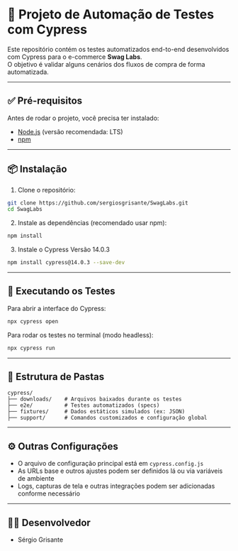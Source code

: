 # 📘 Projeto de Automação de Testes com Cypress

Este repositório contém os testes automatizados end-to-end desenvolvidos com Cypress para o e-commerce **Swag Labs**.  
O objetivo é validar alguns cenários dos fluxos de compra de forma automatizada.

---

## ✅ Pré-requisitos

Antes de rodar o projeto, você precisa ter instalado:

- [Node.js](https://nodejs.org/) (versão recomendada: LTS)
- [npm](https://www.npmjs.com/) 

---

## 📦 Instalação

1. Clone o repositório:

```bash
git clone https://github.com/sergiosgrisante/SwagLabs.git
cd SwagLabs
```

2. Instale as dependências (recomendado usar npm):

```bash
npm install

```
3. Instale o Cypress Versão 14.0.3

```bash
npm install cypress@14.0.3 --save-dev
```


---

## 🚀 Executando os Testes

Para abrir a interface do Cypress:

```bash
npx cypress open
```

Para rodar os testes no terminal (modo headless):

```bash
npx cypress run
```

---


## 📂 Estrutura de Pastas

```
cypress/
├── downloads/    # Arquivos baixados durante os testes
├── e2e/          # Testes automatizados (specs)
├── fixtures/     # Dados estáticos simulados (ex: JSON)
├── support/      # Comandos customizados e configuração global
```

---

## ⚙️ Outras Configurações

- O arquivo de configuração principal está em `cypress.config.js`
- As URLs base e outros ajustes podem ser definidos lá ou via variáveis de ambiente
- Logs, capturas de tela e outras integrações podem ser adicionadas conforme necessário

---

## 👨‍💻 Desenvolvedor

- Sérgio Grisante
